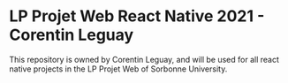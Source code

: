# LP Projet Web React Native 2021 - Corentin Leguay
This repository is owned by Corentin Leguay, and will be used for all react native projects in the LP Projet Web of Sorbonne University.
